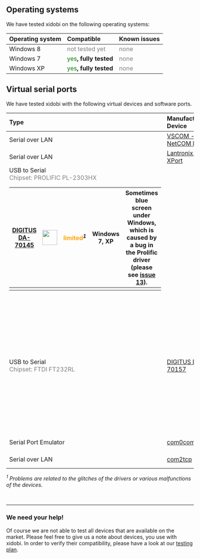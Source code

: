 ## Operating systems ##

We have tested xidobi on the following operating systems:

| **Operating system** | **Compatible**                                   | **Known issues**                 |
|:---------------------|:-------------------------------------------------|:---------------------------------|
| Windows 8          | <font color='gray'>not tested yet</font>       | <font color='gray'>none</font> |
| Windows 7          | <font color='green'>yes</font>**, fully tested**| <font color='gray'>none</font> |
| Windows XP         | <font color='green'>yes</font>**, fully tested**| <font color='gray'>none</font> |

## Virtual serial ports ##

We have tested xidobi with the following virtual devices and software ports.

| **Type**           | **Manufacturer-Device** |                                     | **Compatible**                              | **Operating systems** | **Known issues**                 |
|:-------------------|:------------------------|:------------------------------------|:--------------------------------------------|:----------------------|:---------------------------------|
| Serial over LAN  |  [VSCOM - NetCOM Mini](http://vscom.de/658.htm) | <img src='http://www.vscom.de/images/658_small_list.jpg' height='40' />             | <font color='green'>yes</font>| Windows 7, XP | <font color='gray'>none</font> |
| Serial over LAN  | [Lantronix - XPort](http://www.lantronix.com/support/downloads/?p=XPORT) | <img src='http://www.lantronix.com/images/IMG_xport.jpg' height='40' /> | <font color='green'>yes</font>| Windows 7, XP |<font color='gray'>none</font> |
| USB to Serial <br /><font color='gray'>Chipset: PROLIFIC PL-2303HX<font /> <table><thead><th> <a href='http://www.digitus.info/en/products/archiv/digitus-usb-to-serial-adaptor-usb-11/'>DIGITUS DA-70145</a> </th><th> <img src='http://www.digitus.info/typo3temp/pics/7319a5ee3c.jpg' height='40' /> </th><th>  <font color='orange'>limited</font><b><i><sup>1</sup></i></b></th><th> Windows 7, XP  </th><th> Sometimes blue screen under <b>Windows</b>, which is caused by a bug in the Prolific driver (please see <a href='https://code.google.com/p/xidobi/issues/detail?id=13'>issue 13</a>). </th></thead><tbody>
<tr><td> USB to Serial <br /><font color='gray'>Chipset: FTDI FT232RL<font />  </td><td> <a href='http://www.digitus.info/en/products/accessories/adapter-and-converter/usb-to-serial-adaptor-usb-20-da-70157/'>DIGITUS DA-70157</a> </td><td> <img src='http://www.digitus.info/typo3temp/pics/d64ef5bc80.jpg' height='40' /> </td><td>  <font color='orange'>limited</font><b><i><sup>1</sup></i></b></td><td> Windows 7, XP </td><td> Sometimes hangs, when the connection is closed under <b>Windows</b>, which is a bug in the FTDI driver (please see <a href='https://code.google.com/p/xidobi/issues/detail?id=14'>issue 14</a>). Unplugging the USB device usually helps. </td></tr>
<tr><td> Serial Port Emulator  </td><td> <a href='http://sourceforge.net/projects/com0com/'>com0com</a> </td><td>  </td><td> <font color='gray'>not tested yet</font>  </td><td> Windows            </td><td> <font color='gray'>none</font>   </td></tr>
<tr><td> Serial over LAN </td><td> <a href='http://sourceforge.net/projects/com0com/files/com2tcp/'>com2tcp</a> </td><td>  </td><td> <font color='gray'>not tested yet</font>  </td><td> Windows            </td><td> <font color='gray'>none</font>   </td></tr></tbody></table>

<i><sup>1</sup> Problems are related to the glitches of the drivers or various malfunctions of the devices.</i>

<br />

<hr />

<h3>We need your help!</h3>

Of course we are not able to test all devices that are available on the market. Please feel free to give us a note about devices, you use with xidobi. In order to verify their compatibility, please have a look at our <a href='Testplan.md'>testing plan</a>.